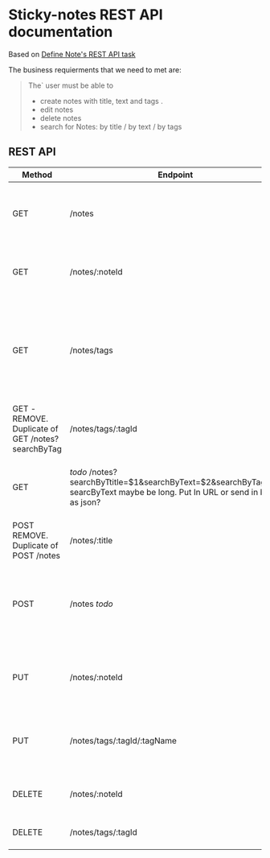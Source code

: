 # Sticky-notes REST API documentation

Based on [Define Note's REST API task](https://github.com/aivaraleksiev/Sticky-notes.com/issues/4)

The business requierments that we need to met are: 

> The` user must be able to
> - create notes with title, text and tags .
> - edit notes
> - delete notes
> - search for Notes: by title / by text / by tags

## REST API

| Method | Endpoint | description| status codes |
| ------ | ------   | ------     | ------            |
| GET    | /notes   | Lists all notes created by the user. _todo:  Pagination_ | _todo_ |
| GET    | /notes/:noteId   | List information for a note with 'noteId'| _todo_ |
| GET    | /notes/tags | Lists all tags created by the user and the asscoicated notes {noteId: title} with them. | _todo_ |
| GET -REMOVE. Duplicate of GET /notes?searchByTag  | /notes/tags/:tagId | Lists information for a tag with 'tagId' | _todo_ |
| GET    |  _todo_ /notes?searchByTtitle=$1&searchByText=$2&searchByTag=$3 searcByText maybe be long. Put In URL or send in body as json? | Search for notes: _by title_ and/or _by text_ and/or _by tags_ | 400 Bad Request<br> 404 Not Found<br> 200 OK returns string of type application/json  |
| POST REMOVE. Duplicate of POST /notes  | /notes/:title | Add new note with title. Param: "title" | _todo_ |
| POST   | /notes  _todo_  | Add a collection of new notes. Request in body as json. Query params | 200 OK returns _todo_ |
| PUT    | /notes/:noteId | Update/Edit existing note. Request in body as json | _todo_ |
| PUT    | /notes/tags/:tagId/:tagName | Edit existing tag's name with 'tagId' to 'tagName'  | _todo_ |
| DELETE | /notes/:noteId | Delete existing note with 'noteId' | _todo_ |
| DELETE | /notes/tags/:tagId | Delete existing tag with 'tagId' | _todo_ |

